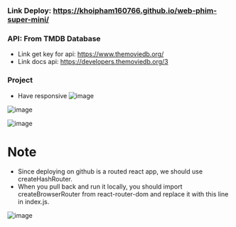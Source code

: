 ### Link Deploy: https://khoipham160766.github.io/web-phim-super-mini/
### API: From TMDB Database
- Link get key for api: https://www.themoviedb.org/
- Link docs api: https://developers.themoviedb.org/3
### Project
- Have responsive
![image](https://user-images.githubusercontent.com/82496203/224896480-40557cc5-0a88-4080-9f3b-dffdfb1753bc.png)

![image](https://user-images.githubusercontent.com/82496203/224896528-12ccda64-5ea4-4a3c-8e9e-d293c5d1f63c.png)

![image](https://user-images.githubusercontent.com/82496203/224896698-b3c46042-31d6-4091-a821-191c620af26e.png)

# Note
- Since deploying on github is a routed react app, we should use createHashRouter.
- When you pull back and run it locally, you should import createBrowserRouter from react-router-dom and replace it with this line in index.js.

![image](https://user-images.githubusercontent.com/82496203/224904361-f64472c1-9b19-471b-ab2d-c022270a75be.png)
